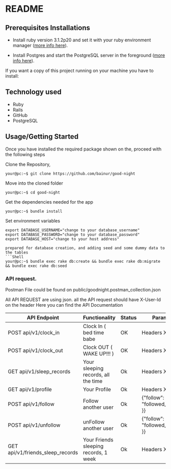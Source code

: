 # README
## Prerequisites Installations

- Install ruby version 3.1.2p20 and set it with your ruby environment manager
  ([more info here](https://www.ruby-lang.org/en/documentation/installation/)).

- Install Postgres and start the PostgreSQL server in the foreground
  ([more info here](https://wiki.postgresql.org/wiki/Detailed_installation_guides)).

<p>If you want a copy of this project running on your machine you have to install:</p>

## Technology used

- Ruby
- Rails
- GitHub
- PostgreSQL

## Usage/Getting Started

Once you have installed the required package shown on the, proceed with the following steps

Clone the Repository,

```Shell
your@pc:~$ git clone https://github.com/bainur/good-night
```

Move into the cloned folder

```Shell
your@pc:~$ cd good-night
```

Get the dependencies needed for the app

```Shell
your@pc:~$ bundle install
```

Set environment variables

```
export DATABASE_USERNAME="change to your database_username"
export DATABASE_PASSWORD="change to your database_password"
export DATABASE_HOST="change to your host address"

prepared for database creation, and adding seed and some dummy data to the tables
```Shell
your@pc:~$ bundle exec rake db:create && bundle exec rake db:migrate && bundle exec rake db:seed
```

### API request.
Postman File could be  found on public/goodnight.postman_collection.json


All API REQUEST are using json. 
all the API request should have X-User-Id on the header
Here you can find the API Documentation

| API Endpoint                           | Functionality                                | Status | Parameters                             |
| -------------------------------------- | -------------------------------------------- | ------ | ---------------------------------------
| POST api/v1/clock_in                   | Clock In ( bed time babe                     | OK     | Headers X-User-Id                      |
| POST api/v1/clock_out                  | Clock OUT ( WAKE UP!!!     )                 | OK     | Headers X-User-Id                      |
| GET api/v1/sleep_records               | Your sleeping records, all the time          | Ok     | Headers X-User-Id                      |
| GET api/v1/profile                     | Your Profile                                 | Ok     | Headers X-User-Id                      |
| POST api/v1/follow                     | Follow another user                          | Ok     | {"follow": { "followed_user_id":1 }}   |
| POST api/v1/unfollow                   | unFollow another user                        | Ok     | {"follow": { "followed_user_id":1 }}   |
| GET api/v1/friends_sleep_records       | Your Friends sleeping records, 1 week        | Ok     | Headers X-User-Id                      |

